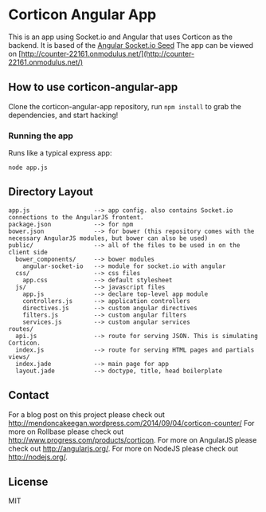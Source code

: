 # Corticon Angular App

This is an app using Socket.io and Angular that uses Corticon as the backend. It is based of the [Angular Socket.io Seed](https://github.com/btford/angular-socket-io-seed)
The app can be viewed on [http://counter-22161.onmodulus.net/](http://counter-22161.onmodulus.net/)

## How to use corticon-angular-app

Clone the corticon-angular-app repository, run `npm install` to grab the dependencies, and start hacking!

### Running the app

Runs like a typical express app:

    node app.js

## Directory Layout
    
    app.js                  --> app config. also contains Socket.io connections to the AngularJS frontent.
    package.json            --> for npm
    bower.json              --> for bower (this repository comes with the necessary AngularJS modules, but bower can also be used)
    public/                 --> all of the files to be used in on the client side
      bower_components/     --> bower modules
        angular-socket-io   --> module for socket.io with angular
      css/                  --> css files
        app.css             --> default stylesheet
      js/                   --> javascript files
        app.js              --> declare top-level app module
        controllers.js      --> application controllers
        directives.js       --> custom angular directives
        filters.js          --> custom angular filters
        services.js         --> custom angular services
    routes/
      api.js                --> route for serving JSON. This is simulating Corticon.
      index.js              --> route for serving HTML pages and partials
    views/
      index.jade            --> main page for app
      layout.jade           --> doctype, title, head boilerplate

## Contact

For a blog post on this project please check out http://mendoncakeegan.wordpress.com/2014/09/04/corticon-counter/
For more on Rollbase please check out http://www.progress.com/products/corticon.
For more on AngularJS please check out http://angularjs.org/.
For more on NodeJS please check out http://nodejs.org/.

## License

MIT